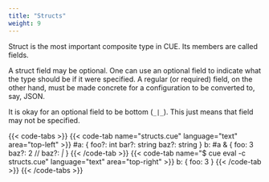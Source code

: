 ```yaml
---
title: "Structs"
weight: 9
---
```

Struct is the most important composite type in CUE.
Its members are called fields.

A struct field may be optional.
One can use an optional field to indicate what the type should be if it were
specified.
A regular (or required) field, on the other hand, must be made concrete
for a configuration to be converted to, say, JSON.

It is okay for an optional field to be bottom (`_|_`).
This just means that field may not be specified.

{{< code-tabs >}}
{{< code-tab name="structs.cue" language="text"  area="top-left" >}}
#a: {
	foo?: int
	bar?: string
	baz?: string
}
b: #a & {
	foo:  3
	baz?: 2 // baz?: _|_
}
{{< /code-tab >}}
{{< code-tab name="$ cue eval -c structs.cue" language="text"  area="top-right" >}}
b: {
    foo: 3
}
{{< /code-tab >}}
{{< /code-tabs >}}
